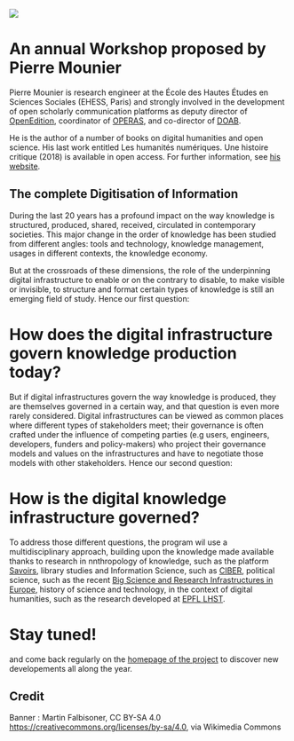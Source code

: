 <a href="https://juncture-digital.org"><img src="https://juncture-digital.org/images/ve-button.png"></a>

<param ve-config 
       title="GDKI - Introduction" 
       banner="https://upload.wikimedia.org/wikipedia/commons/a/ad/Cologne_Main_Station_May_2015.JPG" 
       layout="vertical">

<!-- Entities discussed throughout the essay are typically defined before the essay text and
     are thus available in all text.  Entity identifiers (QIDs) can be found in either
     Wikipedia or Wikidata (https://www.wikidata.org)> -->
<param ve-entity eid="Q185372"> <!-- Girl with a Pearl Earring painting -->
<param ve-entity eid="Q41264"> <!-- Johannes Vermeer -->
<param ve-entity eid="Q221092"> <!-- Mauritshuis -->
<param ve-entity eid="Q36600"> <!-- The Hague -->

# An annual Workshop proposed by Pierre Mounier

Pierre Mounier is research engineer at the École des Hautes Études en Sciences Sociales (EHESS, Paris) and strongly involved in the development of open scholarly communication platforms as deputy director of [OpenEdition](https://openedition.org), coordinator of [OPERAS](http://operas-eu.org), and co-director of [DOAB](http://doabooks.org).
<param ve-image 
       label="Pierre Mounier" 
       description="Pierre Mounier" 
       license="Public Domain" 
       url="https://www.operas-eu.org/wp-content/uploads/2020/01/Pierre_Mounier.jpg">

He is the author of a number of books on digital humanities and open science. His last work entitled Les humanités numériques. Une histoire critique (2018) is available in open access. For further information, see [his website](https://pierremounier.net).

## The complete Digitisation of Information

During the last 20 years has a profound impact on the way knowledge is structured, produced, shared, received, circulated in contemporary societies. This major change in the order of knowledge has been studied from different angles: tools and technology, knowledge management, usages in different contexts, the knowledge economy.
<param ve-image
       label="Digitisation"
       description="Workshop for librarians 2019-06-04 JVK ČBu"
       license="Czeva, CC BY-SA 4.0, via Wikimedia Commons"
       url="https://upload.wikimedia.org/wikipedia/commons/b/b8/Workshop_for_librarians_2019-06-04_JVK_%C4%8CBu_03.jpg">

But at the crossroads of these dimensions, the role of the underpinning digital infrastructure to enable or on the contrary to disable, to make visible or invisible, to structure and format certain types of knowledge is still an emerging field of study. Hence our first question:
       
# How does the digital infrastructure govern knowledge production today?
       
But if digital infrastructures govern the way knowledge is produced, they are themselves governed in a certain way, and that question is even more rarely considered. Digital infrastructures can be viewed as common places where different types of stakeholders meet; their governance is often crafted under the influence of competing parties (e.g users, engineers, developers, funders and policy-makers) who project their governance models and values on the infrastructures and have to negotiate those models with other stakeholders. Hence our second question:

# How is the digital knowledge infrastructure governed?

To address those different questions, the program wil use a multidisciplinary approach, building upon the knowledge made available thanks to research in nnthropology of knowledge, such as the platform [Savoirs](http://savoirs.app), library studies and Information Science, such as [CIBER](http://ciber-research.uk/harbingers.html), political science, such as the recent [Big Science and Research Infrastructures in Europe](https://www.e-elgar.com/shop/gbp/big-science-and-research-infrastructures-in-europe-9781839100000.html), history of science and technology, in the context of digital humanities, such as the research developed at [EPFL LHST](https://www.epfl.ch/labs/lhst/).
       <param ve-image
       label="Infrastructure"
       description="Map of Amsterdam around 1699-1706"
       license="public Domain"
       url="https://upload.wikimedia.org/wikipedia/commons/3/39/Map_of_Amsterdam_around_1699-1706.png">
       
  # Stay tuned! 
  
  and come back regularly on the [homepage of the project](http://https://piotrr70.github.io/GDKI) to discover new developements all along the year.

## Credit

Banner : Martin Falbisoner, CC BY-SA 4.0 <https://creativecommons.org/licenses/by-sa/4.0>, via Wikimedia Commons
